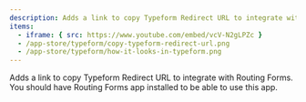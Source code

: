 ```yaml
---
description: Adds a link to copy Typeform Redirect URL to integrate with Routing Forms.
items:
  - iframe: { src: https://www.youtube.com/embed/vcV-N2gLPZc }
  - /app-store/typeform/copy-typeform-redirect-url.png
  - /app-store/typeform/how-it-looks-in-typeform.png
---
```


<!-- Feel free to edit description or add other frontmatter. Frontmatter would be available in the components here as variables by same name -->

<div>
  Adds a link to copy Typeform Redirect URL to integrate with Routing Forms.
  <div style={{ fontStyle: "italic" }}>
    You should have Routing Forms app installed to be able to use this app.
  </div>
</div>
